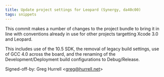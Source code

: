 ```yaml
---
title: Update project settings for Leopard (Synergy, da40c00)
tags: snippets
---
```


This commit makes a number of changes to the project bundle to bring it in line with conventions already in use for other projects targetting Xcode 3.0 and Leopard.

This includes use of the 10.5 SDK, the removal of legacy build settings, use of GCC 4.0 across the board, and the renaming of the Development/Deployment build configurations to Debug/Release.

Signed-off-by: Greg Hurrell &lt;greg@hurrell.net&gt;
